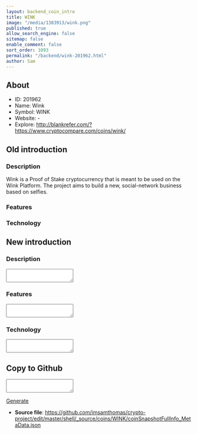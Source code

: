 ```yaml
---
layout: backend_coin_intro
title: WINK
image: "/media/1383913/wink.png"
published: true
allow_search_engine: false
sitemap: false
enable_comment: false
sort_order: 1093
permalink: "/backend/wink-201962.html"
author: Sam
---
```


## About

- ID: 201962
- Name: Wink
- Symbol: WINK
- Website: -
- Explore: http://blankrefer.com/?https://www.cryptocompare.com/coins/wink/


## Old introduction

### Description

<p>Wink is a Proof of Stake cryptocurrency that is meant to be used on the Wink Platform. The project <span>aims to build a new, social-network business based on selfies.</span></p>

### Features


### Technology




## New introduction


### Description
<textarea id="meta_description" name="description"></textarea>

### Features
<textarea id="meta_features" name="features"></textarea>

### Technology
<textarea id="meta_technology" name="technology"></textarea>


## Copy to Github

<textarea id="coinsnapshotfullinfo_metadata"></textarea>

<a href="#gen" onclick="generateMetaDatJson()">Generate</a>

- **Source file**: <a href="https://github.com/imsamthomas/crypto-project/edit/master/shell/_source/coins/WINK/coinSnapshotFullInfo_MetaData.json">https://github.com/imsamthomas/crypto-project/edit/master/shell/_source/coins/WINK/coinSnapshotFullInfo_MetaData.json</a>

